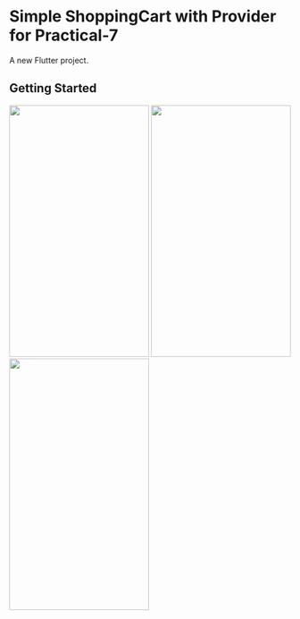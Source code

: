 # Simple ShoppingCart with Provider for Practical-7

A new Flutter project.

## Getting Started
<img src="https://github.com/divyang-simformsoftware/Practical_7_Provider/assets/125264375/f8ed7165-110e-4431-af1a-70c8d4f9e493" height="450" width="250">
<img src="https://github.com/divyang-simformsoftware/Practical_7_Provider/assets/125264375/c6e7efa2-7c57-459c-a80d-c4db9dc30a76" height="450" width="250">
<img src="https://github.com/divyang-simformsoftware/Practical_7_Provider/assets/125264375/6168d154-fdcb-4175-b1a8-e48f46a41cad" height="450" width="250">



